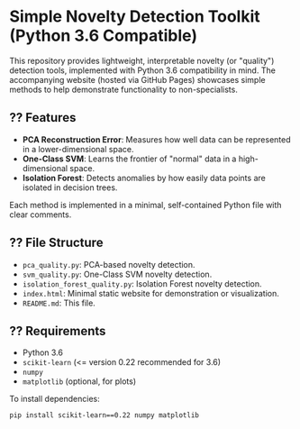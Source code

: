 # Simple Novelty Detection Toolkit (Python 3.6 Compatible)

This repository provides lightweight, interpretable novelty (or "quality") detection tools, implemented with Python 3.6 compatibility in mind. The accompanying website (hosted via GitHub Pages) showcases simple methods to help demonstrate functionality to non-specialists.

## ?? Features

- **PCA Reconstruction Error**: Measures how well data can be represented in a lower-dimensional space.
- **One-Class SVM**: Learns the frontier of "normal" data in a high-dimensional space.
- **Isolation Forest**: Detects anomalies by how easily data points are isolated in decision trees.

Each method is implemented in a minimal, self-contained Python file with clear comments.

## ?? File Structure

- `pca_quality.py`: PCA-based novelty detection.
- `svm_quality.py`: One-Class SVM novelty detection.
- `isolation_forest_quality.py`: Isolation Forest novelty detection.
- `index.html`: Minimal static website for demonstration or visualization.
- `README.md`: This file.

## ?? Requirements

- Python 3.6
- `scikit-learn` (<= version 0.22 recommended for 3.6)
- `numpy`
- `matplotlib` (optional, for plots)

To install dependencies:
```bash
pip install scikit-learn==0.22 numpy matplotlib
